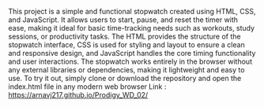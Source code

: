 This project is a simple and functional stopwatch created using HTML, CSS, and JavaScript. 
It allows users to start, pause, and reset the timer with ease, making it ideal for basic time-tracking needs such as workouts, study sessions, or productivity tasks. 
The HTML provides the structure of the stopwatch interface, CSS is used for styling and layout to ensure a clean and responsive design, and JavaScript handles 
the core timing functionality and user interactions. The stopwatch works entirely in the browser without any external libraries or dependencies, making it 
lightweight and easy to use. To try it out, simply clone or download the repository and open the index.html file in any modern web browser
Link : https://arnavj217.github.io/Prodigy_WD_02/
